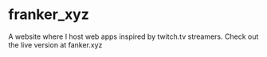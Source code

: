 # franker_xyz

A website where I host web apps inspired by twitch.tv streamers. Check out the live version at fanker.xyz